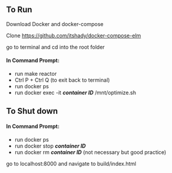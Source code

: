 ## To Run ##
Download Docker and docker-compose

Clone https://github.com/itshady/docker-compose-elm

go to terminal and cd into the root folder

#### In Command Prompt: ####
* run make reactor
* Ctrl P + Ctrl Q (to exit back to terminal)
* run docker ps
* run docker exec -it ***container ID*** /mnt/optimize.sh

## To Shut down ##
#### In Command Prompt: ####
* run docker ps
* run docker stop ***container ID***
* run docker rm ***container ID*** (not necessary but good practice)

go to localhost:8000 and navigate to build/index.html
